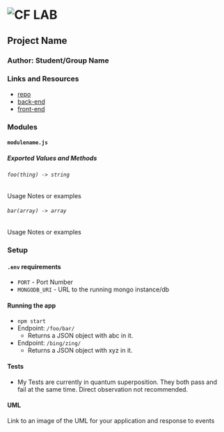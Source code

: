 # ![CF](http://i.imgur.com/7v5ASc8.png) LAB

## Project Name

### Author: Student/Group Name

### Links and Resources

- [repo](https://github.com/mattoattacko/lab-37)
- [back-end](https://codesandbox.io/s/jl895vnjo3)
- [front-end](https://jl895vnjo3.codesandbox.io/)

### Modules

#### `modulename.js`

##### Exported Values and Methods

###### `foo(thing) -> string`

Usage Notes or examples

###### `bar(array) -> array`

Usage Notes or examples

### Setup

#### `.env` requirements

- `PORT` - Port Number
- `MONGODB_URI` - URL to the running mongo instance/db

#### Running the app

- `npm start`
- Endpoint: `/foo/bar/`
  - Returns a JSON object with abc in it.
- Endpoint: `/bing/zing/`
  - Returns a JSON object with xyz in it.

#### Tests

- My Tests are currently in quantum superposition. They both pass and fail at the same time. Direct observation not recommended.

#### UML

Link to an image of the UML for your application and response to events
